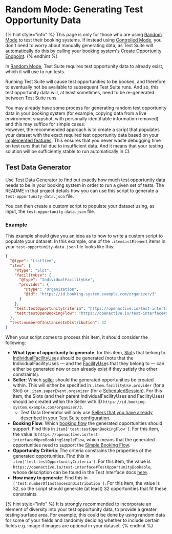 # Random Mode: Generating Test Opportunity Data

{% hint style="info" %}
This page is only for those who are using [Random Mode](../key-decisions.md#greater-than-random-mode) to test their booking systems. If instead using [Controlled Mode](../key-decisions.md#greater-than-controlled-mode), you don't need to worry about manually generating data, as Test Suite will automatically do this by calling your booking system's [Create Opportunity Endpoint](implementing-the-test-interface/create-opportunity-endpoint.md).
{% endhint %}

In [Random Mode](../key-decisions.md#greater-than-random-mode), Test Suite requires test opportunity data to already exist, which it will use to run tests.

Running Test Suite will cause test opportunities to be booked, and therefore to eventually not be available to subsequent Test Suite runs. And so, this test opportunity data will, at least sometimes, need to be re-generated between Test Suite runs.

You may already have some process for generating random test opportunity data in your booking system (for example, copying data from a live environment snapshot, with personally identifiable information removed) and this may suffice for simple cases.\
However, the recommended approach is to create a script that populates your dataset with the exact required test opportunity data based on your [implemented features](../key-decisions.md#which-features). This ensures that you never waste debugging time on test runs that fail due to insufficient data. And it means that your testing solution will be sufficiently stable to run automatically in CI.

## Test Data Generator

Use [Test Data Generator](https://github.com/openactive/openactive-test-suite/tree/master/packages/openactive-integration-tests/test-data-generator) to find out exactly how much test opportunity data needs to be in your booking system in order to run a given set of tests. The README in that project details how you can use this script to generate a `test-opportunity-data.json` file.

You can then create a custom script to populate your dataset using, as input, the `test-opportunity-data.json` file.

### Example

This example should give you an idea as to how to write a custom script to populate your dataset. In this example, one of the `.itemListElement` items in your `test-opportunity-data.json` file looks like this:

```json
{
  "@type": "ListItem",
  "item": {
    "@type": "Slot",
    "facilityUse": {
      "@type": "IndividualFacilityUse",
      "provider": {
        "@type": "Organization",
        "@id": "https://id.booking-system.example.com/organizer/3"
      }
    },
    "test:testOpportunityCriteria": "https://openactive.io/test-interface#TestOpportunityBookable",
    "test:testOpenBookingFlow": "https://openactive.io/test-interface#OpenBookingSimpleFlow",
  },
  "test:numberOfInstancesInDistribution": 32
}
```

When your script comes to process this item, it should consider the following:

* **What type of opportunity to generate**: for this item, [Slot](../../data-model/types/slot.md)s that belong to [IndividualFacilityUse](../../data-model/types/individualfacilityuse.md)s should be generated (note that the IndividualFacilityUses — and the [FacilityUse](../../data-model/types/facilityuse.md)s that they belong to — can either be generated new or can already exist if they satisfy the other constraints).
* **Seller**: Which [seller](https://openactive.io/open-booking-api/EditorsDraft/#dfn-seller) should the generated opportunities be created within. This will either be specified in `.item.facilityUse.provider` (for a Slot) or `.item.superEvent.organizer` (for a [ScheduledSession](../../data-model/types/scheduledsession.md)). For this item, the Slots (and their parent IndividualFacilityUses and FacilityUses) should be created within the Seller with ID `https://id.booking-system.example.com/organizer/3`.
  * Test Data Generator will only use [Sellers that you have already described in your Test Suite configuration](configuring-test-suite.md#step-7-configure-sellers-and-booking-authentication).
* **Booking Flow**: Which [booking flow](https://openactive.io/open-booking-api/EditorsDraft/1.0CR3/#booking-flows) the generated opportunities should support. Find this in `item['test:testOpenBookingFlow']`. For this item, the value is `https://openactive.io/test-interface#OpenBookingSimpleFlow`, which means that the generated opportunities need to support the [Simple Booking Flow](https://openactive.io/open-booking-api/EditorsDraft/1.0CR3/#simple-booking-flow).
* **Opportunity Criteria**: The criteria constrains the properties of the generated opportunities. Find this in `item['test:testOpportunityCriteria']`. For this item, the value is `https://openactive.io/test-interface#TestOpportunityBookable`, whose description can be found in the Test Interface docs [here](https://openactive.io/test-interface/#TestOpportunityBookable).
* **How many to generate**: Find this in `.['test:numberOfInstancesInDistribution']`. For this item, the value is 32, so the script should generate (at least) 32 opportunities that fit these constraints.

{% hint style="info" %}
It is strongly recommended to incorporate an element of diversity into your test opportunity data, to provide a greater testing surface area. For example, this could be done by using random data for some of your fields and randomly deciding whether to include certain fields e.g. image if images are optional in your dataset.
{% endhint %}

